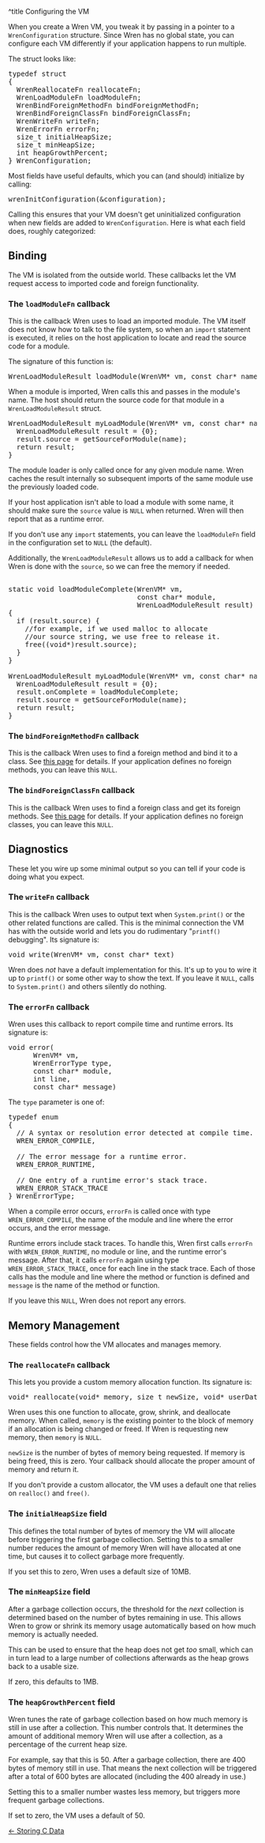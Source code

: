 ^title Configuring the VM

When you create a Wren VM, you tweak it by passing in a pointer to a
`WrenConfiguration` structure. Since Wren has no global state, you can configure
each VM differently if your application happens to run multiple.

The struct looks like:

<pre class="snippet" data-lang="c">
typedef struct
{
  WrenReallocateFn reallocateFn;
  WrenLoadModuleFn loadModuleFn;
  WrenBindForeignMethodFn bindForeignMethodFn;
  WrenBindForeignClassFn bindForeignClassFn;
  WrenWriteFn writeFn;
  WrenErrorFn errorFn;
  size_t initialHeapSize;
  size_t minHeapSize;
  int heapGrowthPercent;
} WrenConfiguration;
</pre>

Most fields have useful defaults, which you can (and should) initialize by
calling:

<pre class="snippet" data-lang="c">
wrenInitConfiguration(&configuration);
</pre>

Calling this ensures that your VM doesn't get uninitialized configuration when
new fields are added to `WrenConfiguration`. Here is what each field does, roughly
categorized:

## Binding

The VM is isolated from the outside world. These callbacks let the VM request
access to imported code and foreign functionality.

### The **`loadModuleFn`** callback

This is the callback Wren uses to load an imported module. The VM itself does
not know how to talk to the file system, so when an `import` statement is
executed, it relies on the host application to locate and read the source code
for a module.

The signature of this function is:

<pre class="snippet" data-lang="c">
WrenLoadModuleResult loadModule(WrenVM* vm, const char* name)
</pre>

When a module is imported, Wren calls this and passes in the module's name. The
host should return the source code for that module in a `WrenLoadModuleResult` struct.

<pre class="snippet" data-lang="c">
WrenLoadModuleResult myLoadModule(WrenVM* vm, const char* name) {
  WrenLoadModuleResult result = {0};
  result.source = getSourceForModule(name);
  return result;
}
</pre>

The module loader is only called once for any given module name. Wren caches
the result internally so subsequent imports of the same module use the
previously loaded code.

If your host application isn't able to load a module with some name, it should
make sure the `source` value is `NULL` when returned. Wren will then report that as a runtime error.

If you don't use any `import` statements, you can leave the `loadModuleFn` field in
the configuration set to `NULL` (the default).

Additionally, the `WrenLoadModuleResult` allows us to add a callback for when Wren is 
done with the `source`, so we can free the memory if needed.

<pre class="snippet" data-lang="c">

static void loadModuleComplete(WrenVM* vm, 
                               const char* module,
                               WrenLoadModuleResult result) 
{
  if (result.source) {
    //for example, if we used malloc to allocate
    //our source string, we use free to release it.
    free((void*)result.source);
  }
}

WrenLoadModuleResult myLoadModule(WrenVM* vm, const char* name) {
  WrenLoadModuleResult result = {0};
  result.onComplete = loadModuleComplete;
  result.source = getSourceForModule(name);
  return result;
}
</pre>

### The **`bindForeignMethodFn`** callback

This is the callback Wren uses to find a foreign method and bind it to a class. See
[this page][foreign method] for details. If your application defines no foreign
methods, you can leave this `NULL`.

[foreign method]: /embedding/calling-c-from-wren.html

### The **`bindForeignClassFn`** callback

This is the callback Wren uses to find a foreign class and get its foreign methods. See
[this page][foreign class] for details. If your application defines no foreign
classes, you can leave this `NULL`.

[foreign class]: /embedding/storing-c-data.html

## Diagnostics

These let you wire up some minimal output so you can tell if your code is doing
what you expect.

### The **`writeFn`** callback

This is the callback Wren uses to output text when `System.print()` or the other
related functions are called. This is the minimal connection the VM has with the
outside world and lets you do rudimentary "`printf()` debugging". Its signature is:

<pre class="snippet" data-lang="c">
void write(WrenVM* vm, const char* text)
</pre>

Wren does *not* have a default implementation for this. It's up to you to wire
it up to `printf()` or some other way to show the text. If you leave it `NULL`,
calls to `System.print()` and others silently do nothing.

### The **`errorFn`** callback

Wren uses this callback to report compile time and runtime errors. Its signature
is:

<pre class="snippet" data-lang="c">
void error(
      WrenVM* vm, 
      WrenErrorType type,
      const char* module,
      int line,
      const char* message)
</pre>

The `type` parameter is one of:

<pre class="snippet" data-lang="c">
typedef enum
{
  // A syntax or resolution error detected at compile time.
  WREN_ERROR_COMPILE,

  // The error message for a runtime error.
  WREN_ERROR_RUNTIME,

  // One entry of a runtime error's stack trace.
  WREN_ERROR_STACK_TRACE
} WrenErrorType;
</pre>

When a compile error occurs, `errorFn` is called once with type
`WREN_ERROR_COMPILE`, the name of the module and line where the error occurs,
and the error message.

Runtime errors include stack traces. To handle this, Wren first calls `errorFn`
with `WREN_ERROR_RUNTIME`, no module or line, and the runtime error's message.
After that, it calls `errorFn` again using type `WREN_ERROR_STACK_TRACE`, once
for each line in the stack trace. Each of those calls has the module and line
where the method or function is defined and `message` is the name of the method
or function.

If you leave this `NULL`, Wren does not report any errors.

## Memory Management

These fields control how the VM allocates and manages memory.

### The **`reallocateFn`** callback

This lets you provide a custom memory allocation function. Its signature is:

<pre class="snippet" data-lang="c">
void* reallocate(void* memory, size_t newSize, void* userData)
</pre>

Wren uses this one function to allocate, grow, shrink, and deallocate memory.
When called, `memory` is the existing pointer to the block of memory if an
allocation is being changed or freed. If Wren is requesting new memory, then
`memory` is `NULL`.

`newSize` is the number of bytes of memory being requested. If memory is being
freed, this is zero. Your callback should allocate the proper amount of memory
and return it.

If you don't provide a custom allocator, the VM uses a default one that relies
on `realloc()` and `free()`.

### The **`initialHeapSize`** field

This defines the total number of bytes of memory the VM will allocate before
triggering the first garbage collection. Setting this to a smaller number
reduces the amount of memory Wren will have allocated at one time, but causes it
to collect garbage more frequently.

If you set this to zero, Wren uses a default size of 10MB.

### The **`minHeapSize`** field

After a garbage collection occurs, the threshold for the *next* collection is
determined based on the number of bytes remaining in use. This allows Wren to
grow or shrink its memory usage automatically based on how much memory is
actually needed.

This can be used to ensure that the heap does not get *too* small, which can
in turn lead to a large number of collections afterwards as the heap grows
back to a usable size.

If zero, this defaults to 1MB.

### The **`heapGrowthPercent`** field

Wren tunes the rate of garbage collection based on how much memory is still in
use after a collection. This number controls that. It determines the amount of
additional memory Wren will use after a collection, as a percentage of the
current heap size.

For example, say that this is 50. After a garbage collection, there are 400
bytes of memory still in use. That means the next collection will be triggered
after a total of 600 bytes are allocated (including the 400 already in use.)

Setting this to a smaller number wastes less memory, but triggers more
frequent garbage collections.

If set to zero, the VM uses a default of 50.

<a href="storing-c-data.html">&larr; Storing C Data</a>
